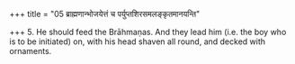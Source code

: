 +++
title = "05 ब्राह्मणान्भोजयेत्तं च पर्युप्तशिरसमलङ्कृतमानयन्ति"

+++
5. He should feed the Brāhmaṇas. And they lead him (i.e. the boy who is to be initiated) on, with his head shaven all round, and decked with ornaments.
